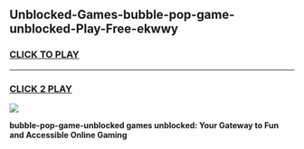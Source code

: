 
## Unblocked-Games-bubble-pop-game-unblocked-Play-Free-ekwwy
<h3>
<a href="https://premium76.site?title=bubble-pop-game-unblocked&ref=18A1">CLICK TO PLAY</a></h3>
<hr>

<h3>
<a href="https://premium76.site?title=bubble-pop-game-unblocked&ref=18A1">CLICK 2 PLAY</a>
  
</h3>

<a href="https://premium76.site?title=bubble-pop-game-unblocked&ref=18A1"><img src="https://clearcache.store/games.png"></a>


**bubble-pop-game-unblocked games unblocked: Your Gateway to Fun and Accessible Online Gaming**

